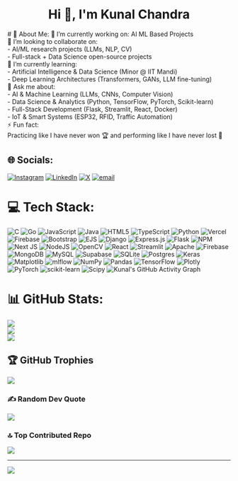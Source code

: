 <h1 align="center">Hi 👋, I'm Kunal Chandra</h1>
# 💫 About Me:
🔭 I’m currently working on: AI ML Based Projects<br>👯 I’m looking to collaborate on:  <br>- AI/ML research projects (LLMs, NLP, CV)  <br>- Full-stack + Data Science open-source projects  <br>🌱 I’m currently learning:  <br>- Artificial Intelligence & Data Science (Minor @ IIT Mandi)  <br>- Deep Learning Architectures (Transformers, GANs, LLM fine-tuning)  <br>💬 Ask me about:  <br>- AI & Machine Learning (LLMs, CNNs, Computer Vision)  <br>- Data Science & Analytics (Python, TensorFlow, PyTorch, Scikit-learn)  <br>- Full-Stack Development (Flask, Streamlit, React, Docker)  <br>- IoT & Smart Systems (ESP32, RFID, Traffic Automation)  <br>⚡ Fun fact:  <br>Practicing like I have never won 🏆 and performing like I have never lost 💪


## 🌐 Socials:
[![Instagram](https://img.shields.io/badge/Instagram-%23E4405F.svg?logo=Instagram&logoColor=white)](https://instagram.com/kunal_chandra0007) [![LinkedIn](https://img.shields.io/badge/LinkedIn-%230077B5.svg?logo=linkedin&logoColor=white)](https://linkedin.com/in/kunal-chandra007) [![X](https://img.shields.io/badge/X-black.svg?logo=X&logoColor=white)](https://x.com/KunalChandra777) [![email](https://img.shields.io/badge/Email-D14836?logo=gmail&logoColor=white)](mailto:kunalchandra2506@gmail.com) 

# 💻 Tech Stack:
![C](https://img.shields.io/badge/c-%2300599C.svg?style=plastic&logo=c&logoColor=white) ![Go](https://img.shields.io/badge/go-%2300ADD8.svg?style=plastic&logo=go&logoColor=white) ![JavaScript](https://img.shields.io/badge/javascript-%23323330.svg?style=plastic&logo=javascript&logoColor=%23F7DF1E) ![Java](https://img.shields.io/badge/java-%23ED8B00.svg?style=plastic&logo=openjdk&logoColor=white) ![HTML5](https://img.shields.io/badge/html5-%23E34F26.svg?style=plastic&logo=html5&logoColor=white) ![TypeScript](https://img.shields.io/badge/typescript-%23007ACC.svg?style=plastic&logo=typescript&logoColor=white) ![Python](https://img.shields.io/badge/python-3670A0?style=plastic&logo=python&logoColor=ffdd54) ![Vercel](https://img.shields.io/badge/vercel-%23000000.svg?style=plastic&logo=vercel&logoColor=white) ![Firebase](https://img.shields.io/badge/firebase-%23039BE5.svg?style=plastic&logo=firebase) ![Bootstrap](https://img.shields.io/badge/bootstrap-%238511FA.svg?style=plastic&logo=bootstrap&logoColor=white) ![EJS](https://img.shields.io/badge/ejs-%23B4CA65.svg?style=plastic&logo=ejs&logoColor=black) ![Django](https://img.shields.io/badge/django-%23092E20.svg?style=plastic&logo=django&logoColor=white) ![Express.js](https://img.shields.io/badge/express.js-%23404d59.svg?style=plastic&logo=express&logoColor=%2361DAFB) ![Flask](https://img.shields.io/badge/flask-%23000.svg?style=plastic&logo=flask&logoColor=white) ![NPM](https://img.shields.io/badge/NPM-%23CB3837.svg?style=plastic&logo=npm&logoColor=white) ![Next JS](https://img.shields.io/badge/Next-black?style=plastic&logo=next.js&logoColor=white) ![NodeJS](https://img.shields.io/badge/node.js-6DA55F?style=plastic&logo=node.js&logoColor=white) ![OpenCV](https://img.shields.io/badge/opencv-%23white.svg?style=plastic&logo=opencv&logoColor=white) ![React](https://img.shields.io/badge/react-%2320232a.svg?style=plastic&logo=react&logoColor=%2361DAFB) ![Streamlit](https://img.shields.io/badge/Streamlit-%23FE4B4B.svg?style=plastic&logo=streamlit&logoColor=white) ![Apache](https://img.shields.io/badge/apache-%23D42029.svg?style=plastic&logo=apache&logoColor=white) ![Firebase](https://img.shields.io/badge/firebase-a08021?style=plastic&logo=firebase&logoColor=ffcd34) ![MongoDB](https://img.shields.io/badge/MongoDB-%234ea94b.svg?style=plastic&logo=mongodb&logoColor=white) ![MySQL](https://img.shields.io/badge/mysql-4479A1.svg?style=plastic&logo=mysql&logoColor=white) ![Supabase](https://img.shields.io/badge/Supabase-3ECF8E?style=plastic&logo=supabase&logoColor=white) ![SQLite](https://img.shields.io/badge/sqlite-%2307405e.svg?style=plastic&logo=sqlite&logoColor=white) ![Postgres](https://img.shields.io/badge/postgres-%23316192.svg?style=plastic&logo=postgresql&logoColor=white) ![Keras](https://img.shields.io/badge/Keras-%23D00000.svg?style=plastic&logo=Keras&logoColor=white) ![Matplotlib](https://img.shields.io/badge/Matplotlib-%23ffffff.svg?style=plastic&logo=Matplotlib&logoColor=black) ![mlflow](https://img.shields.io/badge/mlflow-%23d9ead3.svg?style=plastic&logo=numpy&logoColor=blue) ![NumPy](https://img.shields.io/badge/numpy-%23013243.svg?style=plastic&logo=numpy&logoColor=white) ![Pandas](https://img.shields.io/badge/pandas-%23150458.svg?style=plastic&logo=pandas&logoColor=white) ![TensorFlow](https://img.shields.io/badge/TensorFlow-%23FF6F00.svg?style=plastic&logo=TensorFlow&logoColor=white) ![Plotly](https://img.shields.io/badge/Plotly-%233F4F75.svg?style=plastic&logo=plotly&logoColor=white) ![PyTorch](https://img.shields.io/badge/PyTorch-%23EE4C2C.svg?style=plastic&logo=PyTorch&logoColor=white) ![scikit-learn](https://img.shields.io/badge/scikit--learn-%23F7931E.svg?style=plastic&logo=scikit-learn&logoColor=white) ![Scipy](https://img.shields.io/badge/SciPy-%230C55A5.svg?style=plastic&logo=scipy&logoColor=%white)
![Kunal's GitHub Activity Graph](https://github-readme-activity-graph.vercel.app/graph?username=Kunalchandra007&theme=github-dark)

# 📊 GitHub Stats:
![](https://github-readme-stats.vercel.app/api?username=Kunalchandra007&theme=dark&hide_border=false&include_all_commits=true&count_private=true)<br/>
![](https://nirzak-streak-stats.vercel.app/?user=Kunalchandra007&theme=dark&hide_border=false)<br/>
![](https://github-readme-stats.vercel.app/api/top-langs/?username=Kunalchandra007&theme=dark&hide_border=false&include_all_commits=true&count_private=true&layout=compact)

## 🏆 GitHub Trophies
![](https://github-profile-trophy.vercel.app/?username=Kunalchandra007&theme=tokyonight&no-frame=false&no-bg=true&margin-w=4)

### ✍️ Random Dev Quote
![](https://quotes-github-readme.vercel.app/api?type=horizontal&theme=radical)

### 🔝 Top Contributed Repo
![](https://github-contributor-stats.vercel.app/api?username=Kunalchandra007&limit=5&theme=github_dark&combine_all_yearly_contributions=true)

---
[![](https://visitcount.itsvg.in/api?id=Kunalchandra007&icon=0&color=0)](https://visitcount.itsvg.in)

<!-- Proudly created with GPRM ( https://gprm.itsvg.in ) -->
